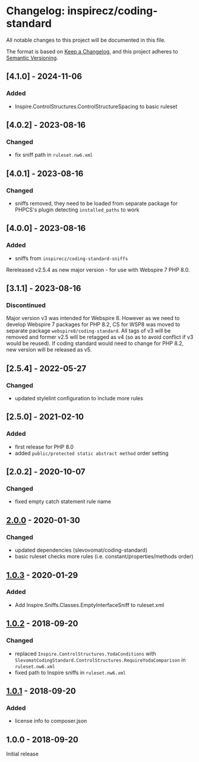 # Changelog: inspirecz/coding-standard
All notable changes to this project will be documented in this file.

The format is based on [Keep a Changelog](https://keepachangelog.com/en/1.0.0/),
and this project adheres to [Semantic Versioning](https://semver.org/spec/v2.0.0.html).

## [4.1.0] - 2024-11-06
### Added
- Inspire.ControlStructures.ControlStructureSpacing to basic ruleset

## [4.0.2] - 2023-08-16
### Changed
- fix sniff path in `ruleset.nw6.xml`

## [4.0.1] - 2023-08-16
### Changed
- sniffs removed, they need to be loaded from separate package for PHPCS's plugin detecting `installed_paths` to work

## [4.0.0] - 2023-08-16
### Added
- sniffs from `inspirecz/coding-standard-sniffs`

Rereleased v2.5.4 as new major version - for use with Webspire 7 PHP 8.0.


## [3.1.1] - 2023-08-16
### Discontinued
Major version v3 was intended for Webspire 8. However as we need to develop Webspire 7 packages for PHP 8.2, CS for WSP8 was moved to separate package `webspire8/coding-standard`.
All tags of v3 will be removed and former v2.5 will be retagged as v4 (so as to avoid conflict if v3 would be reused).
If coding standard would need to change for PHP 8.2, new version will be released as v5.

## [2.5.4] - 2022-05-27
### Changed
- updated stylelint configuration to include more rules

## [2.5.0] - 2021-02-10
### Added
- first release for PHP 8.0
- added `public/protected static abstract method` order setting

## [2.0.2] - 2020-10-07
### Changed
- fixed empty catch statement rule name

## [2.0.0] - 2020-01-30
### Changed
- updated dependencies (slevovomat/coding-standard)
- basic ruleset checks more rules (i.e. constant/properties/methods order)

## [1.0.3] - 2020-01-29
### Added
- Add Inspire.Sniffs.Classes.EmptyInterfaceSniff to ruleset.xml

## [1.0.2] - 2018-09-20
### Changed
- replaced `Inspire.ControlStructures.YodaConditions` with `SlevomatCodingStandard.ControlStructures.RequireYodaComparison` in `ruleset.nw6.xml`
- fixed path to Inspire sniffs in `ruleset.nw6.xml`

## [1.0.1] - 2018-09-20
### Added
- license info to composer.json

## 1.0.0 - 2018-09-20
Initial release

[2.0.0]: https://github.com/InspireCZ/coding-standard/compare/2.0.0..1.0.3
[1.0.3]: https://github.com/InspireCZ/coding-standard/compare/1.0.3..1.0.2
[1.0.2]: https://github.com/InspireCZ/coding-standard/compare/1.0.2..1.0.1
[1.0.1]: https://github.com/InspireCZ/coding-standard/compare/1.0.1..1.0.0
